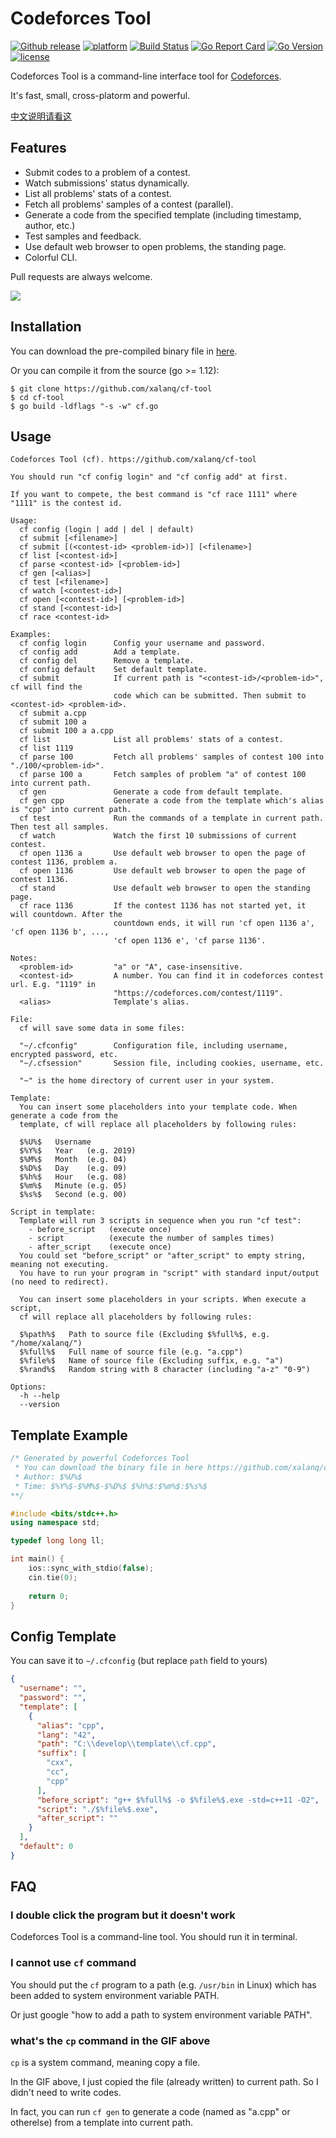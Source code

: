 # Codeforces Tool

[![Github release](https://img.shields.io/github/release/xalanq/cf-tool.svg)](https://github.com/xalanq/cf-tool/releases)
[![platform](https://img.shields.io/badge/platform-win%20%7C%20osx%20%7C%20linux-blue.svg)](https://github.com/xalanq/cf-tool/releases)
[![Build Status](https://travis-ci.org/xalanq/cf-tool.svg?branch=master)](https://travis-ci.org/xalanq/cf-tool)
[![Go Report Card](https://goreportcard.com/badge/github.com/xalanq/cf-tool)](https://goreportcard.com/report/github.com/xalanq/cf-tool)
[![Go Version](https://img.shields.io/badge/go-%3E%3D1.12-green.svg)](https://github.com/golang)
[![license](https://img.shields.io/badge/license-MIT-%23373737.svg)](https://raw.githubusercontent.com/xalanq/cf-tool/master/LICENSE)

Codeforces Tool is a command-line interface tool for [Codeforces](https://codeforces.com).

It's fast, small, cross-platorm and powerful.

[中文说明请看这](./README_cn.md)

## Features

* Submit codes to a problem of a contest.
* Watch submissions' status dynamically.
* List all problems' stats of a contest.
* Fetch all problems' samples of a contest (parallel).
* Generate a code from the specified template (including timestamp, author, etc.)
* Test samples and feedback.
* Use default web browser to open problems, the standing page.
* Colorful CLI.

Pull requests are always welcome.

![](./assets/readme_1.gif)

## Installation

You can download the pre-compiled binary file in [here](https://github.com/xalanq/cf-tool/releases).

Or you can compile it from the source (go >= 1.12):

```plain
$ git clone https://github.com/xalanq/cf-tool
$ cd cf-tool
$ go build -ldflags "-s -w" cf.go
```

## Usage

```plain
Codeforces Tool (cf). https://github.com/xalanq/cf-tool

You should run "cf config login" and "cf config add" at first.

If you want to compete, the best command is "cf race 1111" where "1111" is the contest id.

Usage:
  cf config (login | add | del | default)
  cf submit [<filename>]
  cf submit [(<contest-id> <problem-id>)] [<filename>]
  cf list [<contest-id>]
  cf parse <contest-id> [<problem-id>]
  cf gen [<alias>]
  cf test [<filename>]
  cf watch [<contest-id>]
  cf open [<contest-id>] [<problem-id>]
  cf stand [<contest-id>]
  cf race <contest-id>

Examples:
  cf config login      Config your username and password.
  cf config add        Add a template.
  cf config del        Remove a template.
  cf config default    Set default template.
  cf submit            If current path is "<contest-id>/<problem-id>", cf will find the
                       code which can be submitted. Then submit to <contest-id> <problem-id>.
  cf submit a.cpp
  cf submit 100 a
  cf submit 100 a a.cpp
  cf list              List all problems' stats of a contest.
  cf list 1119
  cf parse 100         Fetch all problems' samples of contest 100 into "./100/<problem-id>".
  cf parse 100 a       Fetch samples of problem "a" of contest 100 into current path.
  cf gen               Generate a code from default template.
  cf gen cpp           Generate a code from the template which's alias is "cpp" into current path.
  cf test              Run the commands of a template in current path. Then test all samples.
  cf watch             Watch the first 10 submissions of current contest.
  cf open 1136 a       Use default web browser to open the page of contest 1136, problem a.
  cf open 1136         Use default web browser to open the page of contest 1136.
  cf stand             Use default web browser to open the standing page.
  cf race 1136         If the contest 1136 has not started yet, it will countdown. After the
                       countdown ends, it will run 'cf open 1136 a', 'cf open 1136 b', ...,
                       'cf open 1136 e', 'cf parse 1136'.

Notes:
  <problem-id>         "a" or "A", case-insensitive.
  <contest-id>         A number. You can find it in codeforces contest url. E.g. "1119" in
                       "https://codeforces.com/contest/1119".
  <alias>              Template's alias.

File:
  cf will save some data in some files:

  "~/.cfconfig"        Configuration file, including username, encrypted password, etc.
  "~/.cfsession"       Session file, including cookies, username, etc.

  "~" is the home directory of current user in your system.

Template:
  You can insert some placeholders into your template code. When generate a code from the
  template, cf will replace all placeholders by following rules:

  $%U%$   Username
  $%Y%$   Year   (e.g. 2019)
  $%M%$   Month  (e.g. 04)
  $%D%$   Day    (e.g. 09)
  $%h%$   Hour   (e.g. 08)
  $%m%$   Minute (e.g. 05)
  $%s%$   Second (e.g. 00)

Script in template:
  Template will run 3 scripts in sequence when you run "cf test":
    - before_script   (execute once)
    - script          (execute the number of samples times)
    - after_script    (execute once)
  You could set "before_script" or "after_script" to empty string, meaning not executing.
  You have to run your program in "script" with standard input/output (no need to redirect).

  You can insert some placeholders in your scripts. When execute a script,
  cf will replace all placeholders by following rules:

  $%path%$   Path to source file (Excluding $%full%$, e.g. "/home/xalanq/")
  $%full%$   Full name of source file (e.g. "a.cpp")
  $%file%$   Name of source file (Excluding suffix, e.g. "a")
  $%rand%$   Random string with 8 character (including "a-z" "0-9")

Options:
  -h --help
  --version
```

## Template Example

```cpp
/* Generated by powerful Codeforces Tool
 * You can download the binary file in here https://github.com/xalanq/cf-tool (win, osx, linux)
 * Author: $%U%$
 * Time: $%Y%$-$%M%$-$%D%$ $%h%$:$%m%$:$%s%$
**/

#include <bits/stdc++.h>
using namespace std;

typedef long long ll;

int main() {
    ios::sync_with_stdio(false);
    cin.tie(0);
    
    return 0;
}
```

## Config Template

You can save it to `~/.cfconfig` (but replace `path` field to yours)

```json
{
  "username": "",
  "password": "",
  "template": [
    {
      "alias": "cpp",
      "lang": "42",
      "path": "C:\\develop\\template\\cf.cpp",
      "suffix": [
        "cxx",
        "cc",
        "cpp"
      ],
      "before_script": "g++ $%full%$ -o $%file%$.exe -std=c++11 -O2",
      "script": "./$%file%$.exe",
      "after_script": ""
    }
  ],
  "default": 0
}
```

## FAQ

### I double click the program but it doesn't work

Codeforces Tool is a command-line tool. You should run it in terminal.

### I cannot use `cf` command

You should put the `cf` program to a path (e.g. `/usr/bin` in Linux) which has been added to system environment variable PATH.

Or just google "how to add a path to system environment variable PATH".

### what's the `cp` command in the GIF above

`cp` is a system command, meaning copy a file.

In the GIF above, I just copied the file (already written) to current path. So I didn't need to write codes.

In fact, you can run `cf gen` to generate a code (named as "a.cpp" or otherelse) from a template into current path.
